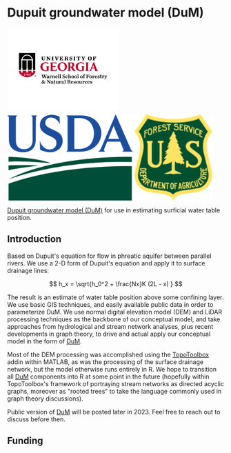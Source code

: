 # Dupuit groundwater model (DuM)
<img src="https://github.com/sraul1/Dupuit-DuM/blob/main/uga.png" align="center" height="200">
<img src="https://github.com/sraul1/Dupuit-DuM/blob/main/usda.png" align="center" height="200">
<img src="https://github.com/sraul1/Dupuit-DuM/blob/main/usfs.png" align="center" height="200">



[Dupuit groundwater model (DuM)](https://github.com/sraul1/Dupuit-DuM) for use in estimating surficial water table position.


## Introduction

Based on Dupuit's equation for flow in phreatic aquifer between parallel rivers. We use a 2-D form of Dupuit's equation and apply it to surface drainage lines:

$$ h_x = \sqrt{h_0^2 + \frac{Nx}K (2L - x) } $$

 The result is an estimate of water table position above some confining layer. We use basic GIS techniques, and easily available public data in order to parameterize DuM. We use normal digital elevation model (DEM) and LiDAR processing techniques as the backbone of our conceptual model, and take approaches from hydrological and stream network analyses, plus recent developments in graph theory, to drive and actual apply our conceptual model in the form of [DuM](https://github.com/sraul1/Dupuit-DuM).

Most of the DEM processing was accomplished using the [TopoToolbox](https://github.com/csdms-contrib/topotoolbox) addin within MATLAB, as was the processing of the surface drainage network, but the model otherwise runs entirely in R. We hope to transition all [DuM](https://github.com/sraul1/Dupuit-DuM) components into R at some point in the future (hopefully within TopoToolbox's framework of portraying stream networks as directed acyclic graphs, moreover as "rooted trees" to take the language commonly used in graph theory discussions). 

Public version of [DuM](https://github.com/sraul1/Dupuit-DuM) will be posted later in 2023. Feel free to reach out to discuss before then. 

## Funding




